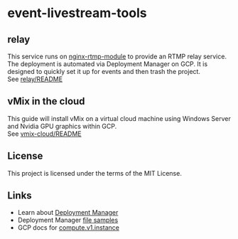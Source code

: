 # event-livestream-tools
  
## relay

This service runs on [nginx-rtmp-module](https://github.com/arut/nginx-rtmp-module) to provide an RTMP relay service. The deployment is automated via Deployment Manager on GCP. It is designed to quickly set it up for events and then trash the project.  
See [relay/README](relay/README.md)

## vMix in the cloud

This guide will install vMix on a virtual cloud machine using Windows Server and Nvidia GPU graphics within GCP.  
See [vmix-cloud/README](vmix-cloud/README.md)

## License

This project is licensed under the terms of the MIT License.

## Links

- Learn about [Deployment Manager](https://cloud.google.com/deployment-manager/docs/how-to)
- Deployment Manager [file samples](https://github.com/GoogleCloudPlatform/deploymentmanager-samples/tree/master/examples/v2)
- GCP docs for [compute.v1.instance](https://cloud.google.com/compute/docs/reference/rest/v1/instances)
